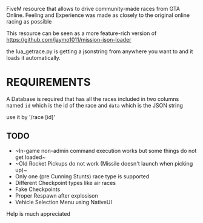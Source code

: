 FiveM resource that allows to drive community-made races from GTA Online.
Feeling and Experience was made as closely to the original online racing as possible

This resource can be seen as a more feature-rich version of https://github.com/jaymo1011/mission-json-loader

the lua_getrace.py is getting a jsonstring from anywhere you want to and it loads it automatically.

# REQUIREMENTS
A Database is required that has all the races included in two columns named `id` which is the id of the race and `data` which is the JSON string

use it by '/race [id]'


## TODO
- ~In-game non-admin command execution works but some things do not get loaded~
- ~Old Rocket Pickups do not work (Missile doesn't launch when picking up)~
- Only one (pre Cunning Stunts) race type is supported
- Different Checkpoint types like air races
- Fake Checkpoints
- Proper Respawn after explosison
- Vehicle Selection Menu using NativeUI

Help is much appreciated
